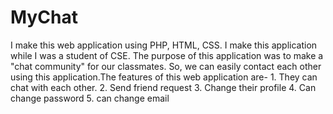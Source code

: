 # MyChat
I make this web application using PHP, HTML, CSS. I make this application while I was a student of CSE. The purpose of this application was to make a "chat community" for our classmates. So, we can easily contact each other using this application.The features of this web application are- 1. They can chat with each other. 2. Send friend request  3. Change their profile 4. Can change password 5. can change email
